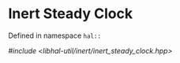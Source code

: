 # Inert Steady Clock

Defined in namespace `hal::`

*#include <libhal-util/inert/inert_steady_clock.hpp>*

```{doxygenclass} hal::inert_steady_clock
```